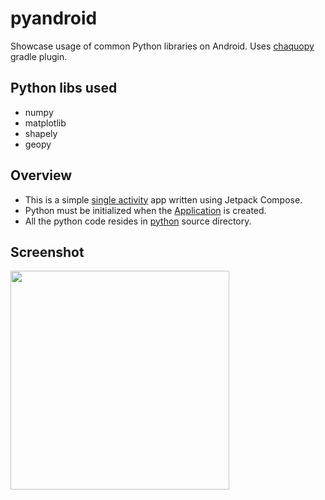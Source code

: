 # pyandroid
Showcase usage of common Python libraries on Android. Uses [chaquopy](https://chaquo.com/chaquopy/doc/current/android.html) gradle plugin.

## Python libs used
- numpy
- matplotlib
- shapely
- geopy

## Overview
- This is a simple [single activity](/app/src/main/java/com/thesohelshaikh/pyandroid/MainActivity.kt) app written using Jetpack Compose.
- Python must be initialized when the [Application](/app/src/main/java/com/thesohelshaikh/pyandroid/PyAndroidApplication.kt) is created.
- All the python code resides in [python](/app/src/main/python) source directory.

## Screenshot
<img src="https://github.com/thesohelshaikh/pyandroid/assets/26832180/31fd0301-1ce3-468f-b436-e95c68c692f9" height="350"/>
